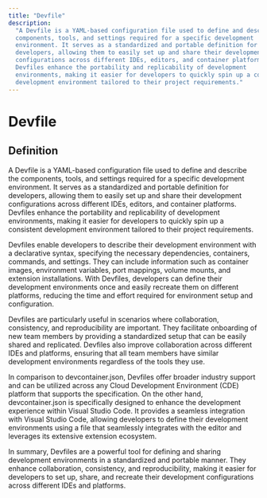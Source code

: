 ```yaml
---
title: "Devfile"
description:
  "A Devfile is a YAML-based configuration file used to define and describe the
  components, tools, and settings required for a specific development
  environment. It serves as a standardized and portable definition for
  developers, allowing them to easily set up and share their development
  configurations across different IDEs, editors, and container platforms.
  Devfiles enhance the portability and replicability of development
  environments, making it easier for developers to quickly spin up a consistent
  development environment tailored to their project requirements."
---
```


# Devfile

## Definition

A Devfile is a YAML-based configuration file used to define and describe the
components, tools, and settings required for a specific development environment.
It serves as a standardized and portable definition for developers, allowing
them to easily set up and share their development configurations across
different IDEs, editors, and container platforms. Devfiles enhance the
portability and replicability of development environments, making it easier for
developers to quickly spin up a consistent development environment tailored to
their project requirements.

Devfiles enable developers to describe their development environment with a
declarative syntax, specifying the necessary dependencies, containers, commands,
and settings. They can include information such as container images, environment
variables, port mappings, volume mounts, and extension installations. With
Devfiles, developers can define their development environments once and easily
recreate them on different platforms, reducing the time and effort required for
environment setup and configuration.

Devfiles are particularly useful in scenarios where collaboration, consistency,
and reproducibility are important. They facilitate onboarding of new team
members by providing a standardized setup that can be easily shared and
replicated. Devfiles also improve collaboration across different IDEs and
platforms, ensuring that all team members have similar development environments
regardless of the tools they use.

In comparison to devcontainer.json, Devfiles offer broader industry support and
can be utilized across any Cloud Development Environment (CDE) platform that
supports the specification. On the other hand, devcontainer.json is specifically
designed to enhance the development experience within Visual Studio Code. It
provides a seamless integration with Visual Studio Code, allowing developers to
define their development environments using a file that seamlessly integrates
with the editor and leverages its extensive extension ecosystem.

In summary, Devfiles are a powerful tool for defining and sharing development
environments in a standardized and portable manner. They enhance collaboration,
consistency, and reproducibility, making it easier for developers to set up,
share, and recreate their development configurations across different IDEs and
platforms.
